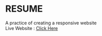 # RESUME
A practice of creating a responsive website<br>
Live Website : <a href="https://kshitijmahajan72.github.io/RESUME/">Click Here</a>
